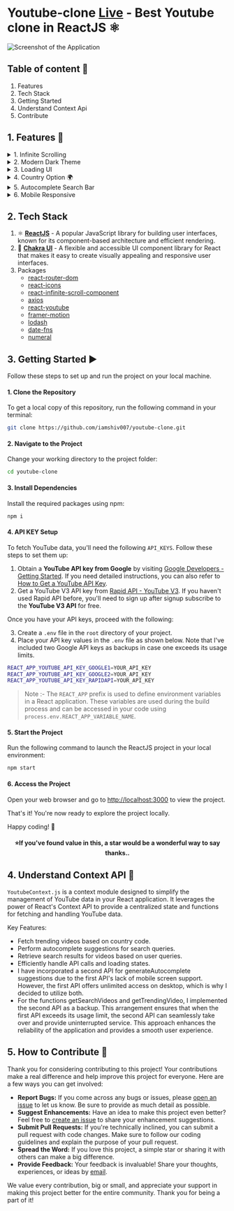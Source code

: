 # Youtube-clone [Live](https://youtube-clone-shivraj.vercel.app) - Best Youtube clone in ReactJS ⚛️

![Screenshot of the Application](https://github.com/iamshiv007/youtube-clone/assets/116198388/4a531cfe-7add-4ede-8e9b-5bd98a546101)

## Table of content 📝
1. Features
2. Tech Stack
3. Getting Started
4. Understand Context Api
5. Contribute

## 1. Features 🎯

<details>
  <summary>1. Infinite Scrolling</summary>
  <ul>
    <li>Implemented infinite scrolling using the powerful <a href="https://www.npmjs.com/package/react-infinite-scroll-component">react-infinite-scroll-component</a> library.</li>
    <li>Experience the same seamless scrolling used by platforms like Facebook, Instagram, YouTube, and TikTok, etc.</li>
  </ul>
</details>

<details>
  <summary>2. Modern Dark Theme</summary>
  <ul>
    <li>Most modern applications use a dark theme.</li>
    <li>It's an eye-comfortable and highly demanded feature.</li>
  </ul>
</details>

<details>
  <summary>3. Loading UI</summary>
  <ul>
    <li>I have used the Chakra UI <a href="https://chakra-ui.com/docs/components/skeleton">Skeleton</a> component for loading.</li>
    <li>It's a very important feature for a good user experience.</li>
  </ul>
</details>

<details>
  <summary>4. Country Option 🌍</summary>
  <ul>
    <li>I have provided users with a country option to filter videos.</li>
    <li>With this option, users can embark on a journey around the world and become creative thinkers.</li>
  </ul>
</details>

<details>
  <summary>5. Autocomplete Search Bar</summary>
  <ul>
    <li>I created an Autocomplete Search bar using the Google Queries API - <em>https://suggestqueries.google.com/complete/search?client=youtube&ds=yt&num=10&q=${query}</em></li>
    <li>The Autocomplete Search bar provides a similar experience to YouTube for my application.</li>
  </ul>
</details>

<details>
  <summary>6. Mobile Responsive</summary>
  <ul>
    <li>This application is designed to be mobile-friendly, ensuring that users can enjoy its features on various devices.</li>
  </ul>
</details>


## 2. Tech Stack
1. ⚛️ **[ReactJS](https://react.dev/)** - A popular JavaScript library for building user interfaces, known for its component-based architecture and efficient rendering.
2. 💎 **[Chakra UI](https://chakra-ui.com)** - A flexible and accessible UI component library for React that makes it easy to create visually appealing and responsive user interfaces.
3. Packages
   - [react-router-dom](https://reactrouter.com/web/guides/quick-start)
   - [react-icons](https://react-icons.github.io/react-icons/)
   - [react-infinite-scroll-component](https://www.npmjs.com/package/react-infinite-scroll-component)
   - [axios](https://axios-http.com/docs/intro)
   - [react-youtube](https://www.npmjs.com/package/react-youtube)
   - [framer-motion](https://www.framer.com/api/motion/)
   - [lodash](https://lodash.com/docs/)
   - [date-fns](https://date-fns.org/)
   - [numeral](https://numeraljs.com/)


## 3. Getting Started ▶️

Follow these steps to set up and run the project on your local machine.

#### 1. Clone the Repository

To get a local copy of this repository, run the following command in your terminal:

```sh
git clone https://github.com/iamshiv007/youtube-clone.git
```

#### 2. Navigate to the Project

Change your working directory to the project folder:

```sh
cd youtube-clone
```

#### 3. Install Dependencies

Install the required packages using npm:

```sh
npm i
```
#### 4. API KEY Setup

To fetch YouTube data, you'll need the following `API_KEYS`. Follow these steps to set them up:

1. Obtain a **YouTube API key from Google** by visiting [Google Developers - Getting Started](https://developers.google.com/youtube/v3/getting-started). If you need detailed instructions, you can also refer to [How to Get a YouTube API Key](https://blog.hubspot.com/website/how-to-get-youtube-api-key).
2. Get a YouTube V3 API key from [Rapid API - YouTube V3](https://rapidapi.com/ytdlfree/api/youtube-v31). If you haven't used Rapid API before, you'll need to sign up after signup subscribe to the **YouTube V3 API** for free.

Once you have your API keys, proceed with the following:

3. Create a `.env` file in the `root` directory of your project.
4. Place your API key values in the `.env` file as shown below. Note that I've included two Google API keys as backups in case one exceeds its usage limits.

```sh
REACT_APP_YOUTUBE_API_KEY_GOOGLE1=YOUR_API_KEY
REACT_APP_YOUTUBE_API_KEY_GOOGLE2=YOUR_API_KEY
REACT_APP_YOUTUBE_API_KEY_RAPIDAPI=YOUR_API_KEY
```

> Note :- The `REACT_APP` prefix is used to define environment variables in a React application. These variables are used during the build process and can be accessed in your code using `process.env.REACT_APP_VARIABLE_NAME`.


#### 5. Start the Project

Run the following command to launch the ReactJS project in your local environment:

```sh
npm start
```

#### 6. Access the Project

Open your web browser and go to [http://localhost:3000](http://localhost:3000) to view the project.

That's it! You're now ready to explore the project locally.

Happy coding! 🚀

<div align="center">
  <h4>⭐️If you've found value in this, a star would be a wonderful way to say thanks..</h4>
</div>


## 4. Understand Context API 🧠 

`YoutubeContext.js` is a context module designed to simplify the management of YouTube data in your React application. It leverages the power of React's Context API to provide a centralized state and functions for fetching and handling YouTube data.

Key Features:

- Fetch trending videos based on country code.
- Perform autocomplete suggestions for search queries.
- Retrieve search results for videos based on user queries.
- Efficiently handle API calls and loading states.
- I have incorporated a second API for generateAutocomplete suggestions due to the first API's lack of mobile screen support. However, the first API offers unlimited access on 
   desktop, which is why I decided to utilize both.
- For the functions getSearchVideos and getTrendingVideo, I implemented the second API as a backup. This arrangement ensures that when the first API exceeds its usage limit, 
  the second API can seamlessly take over and provide uninterrupted service. This approach enhances the reliability of the application and provides a smooth user experience.


## 5. How to Contribute 🤝 

Thank you for considering contributing to this project! Your contributions make a real difference and help improve this project for everyone. Here are a few ways you can get involved:

- **Report Bugs:** If you come across any bugs or issues, please [open an issue](https://github.com/iamshiv007/youtube-clone/issues) to let us know. Be sure to provide as much detail as possible.
- **Suggest Enhancements:** Have an idea to make this project even better? Feel free to [create an issue](https://github.com/iamshiv007/youtube-clone/issues) to share your enhancement suggestions.
- **Submit Pull Requests:** If you're technically inclined, you can submit a pull request with code changes. Make sure to follow our coding guidelines and explain the purpose of your pull request.
- **Spread the Word:** If you love this project, a simple star or sharing it with others can make a big difference.
- **Provide Feedback:** Your feedback is invaluable! Share your thoughts, experiences, or ideas by [email](mailto:softdev.shivraj@gmail.com).

We value every contribution, big or small, and appreciate your support in making this project better for the entire community. Thank you for being a part of it!

